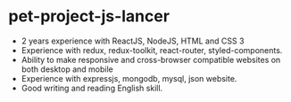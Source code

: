 # pet-project-js-lancer

- 2 years experience with ReactJS, NodeJS, HTML and CSS 3
- Experience with redux, redux-toolkit, react-router, styled-components.
- Ability to make responsive and cross-browser compatible websites on both desktop and mobile
- Experience with expressjs, mongodb, mysql, json website.
- Good writing and reading English skill.
